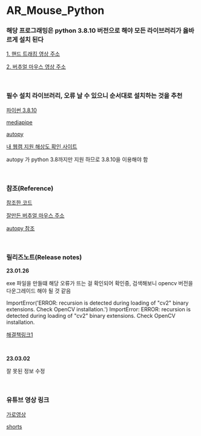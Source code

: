 # AR_Mouse_Python

### 해당 프로그래밍은 python 3.8.10 버전으로 해야 모든 라이브러리가 옳바르게 설치 된다

[1. 핸드 트래킹 영상 주소](https://youtu.be/NZde8Xt78Iw)

[2. 버추얼 마우스 영상 주소](https://www.youtube.com/watch?v=8tng9RsbXoU&ab_channel=Chronics)

<br>

### 필수 설치 라이브러리, 오류 날 수 있으니 순서대로 설치하는 것을 추천

[파이썬 3.8.10](https://www.python.org/downloads/release/python-3810/)

[mediapipe](https://pypi.org/project/mediapipe/)

[autopy](https://pypi.org/project/autopy/)

[내 웹캠 지원 해상도 확인 사이트](https://webrtchacks.github.io/WebRTC-Camera-Resolution/)

<p>autopy 가 python 3.8까지만 지원 하므로 3.8.10을 이용해야 함</p><br>

### 참조(Reference)

[참조한 코드](https://github.com/ravigithub19/ai-virtual-mouse)

[잘만든 버추얼 마우스 주소](https://youtu.be/ufm6tfgo-OA)

[autopy 참조](https://www.autopy.org/documentation/api-reference/mouse.html)

<br>

### 릴리즈노트(Release notes)

**23.01.26**

exe 파일을 만들떄 해당 오류가 뜨는 걸 확인되어 확인중, 검색해보니 opencv 버전을 다운그레이드 해야 될 것 같음

ImportError('ERROR: recursion is detected during loading of "cv2" binary extensions. Check OpenCV installation.')
ImportError: ERROR: recursion is detected during loading of "cv2" binary extensions. Check OpenCV installation.

[해결책링크1](https://discuss.python.org/t/error-importerror-error-recursion-is-detected-during-loading-of-cv2-binary-extensions-check-opencv-installation-with-pyinstaller/17554/3)

<br>

**23.03.02**

잘 못된 정보 수정

<br>

### 유튜브 영상 링크

[가로영상](https://youtu.be/1gUyEt7ujow)

[shorts](https://youtube.com/shorts/wNx-1LfMxVg)